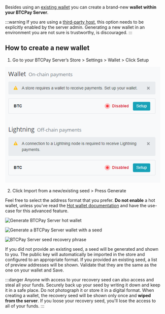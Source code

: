 Besides using an [existing wallet](./WalletSetup.md#use-an-existing-wallet) you can create a brand-new **wallet within your BTCPay Server**.

:::warning
If you are using a [third-party host](./ThirdPartyHosting.md), this option needs to be explicitly enabled by the server admin. Generating a new wallet in an environment you are not sure is trustworthy, is discouraged.
:::

## How to create a new wallet

1. Go to your BTCPay Server’s Store > Settings > Wallet > Click Setup

![](./img/createwallet/Setup.png)

2. Click Import from a new/existing seed > Press Generate

Feel free to select the address format that you prefer. **Do not enable** a hot wallet, unless you've read the [Hot wallet documentation](./HotWallet.md) and have the use-case for this advanced feature.

![](./img/hotwallet/Setup1.png "Generate BTCPay Server hot wallet")

![](./img/createwallet/createawallet.jpg "Generate a BTCPay Server wallet with a seed")

![](./img/createwallet/recoveryseedbackup.jpg "BTCPay Server seed recovery phrase")

If you did not provide an existing seed, a seed will be generated and shown to you. The public key will automatically be imported in the store and configured to an appropriate format.
If you provided an existing seed, a list of preview addresses will be shown. Validate that they are the same as the one on your wallet and Save.

:::danger
Anyone with access to your recovery seed can also access and steal all your funds. Securely back up your seed by writing it down and keep it in a safe place. Do not photograph it or store it in a digital format. When creating a wallet, the recovery seed will be shown only once and **wiped from the server**. If you loose your recovery seed, you'll lose the access to all of your funds.
:::

